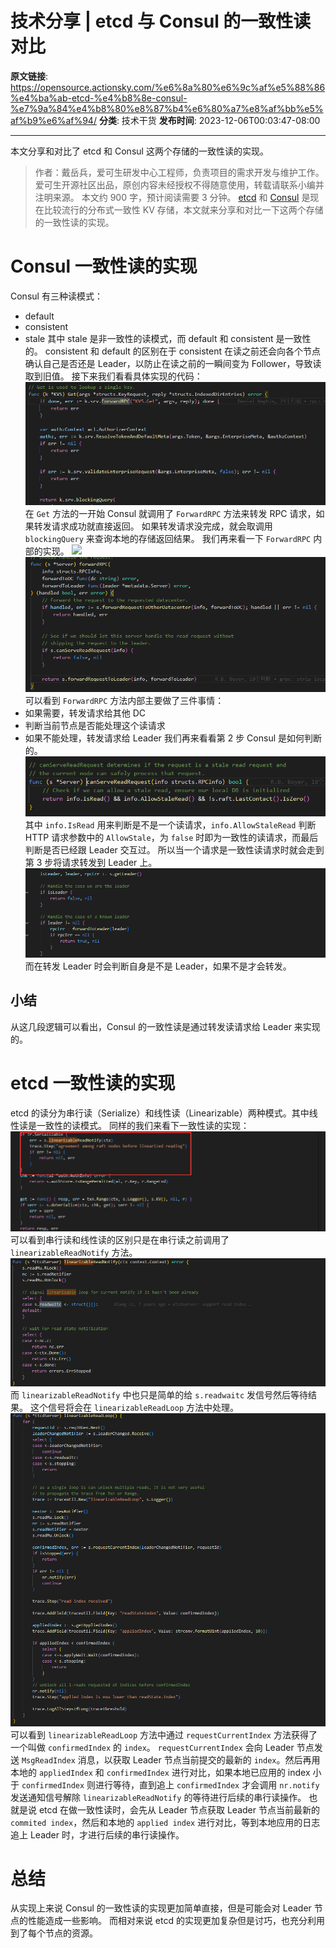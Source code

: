 # 技术分享 | etcd 与 Consul 的一致性读对比

**原文链接**: https://opensource.actionsky.com/%e6%8a%80%e6%9c%af%e5%88%86%e4%ba%ab-etcd-%e4%b8%8e-consul-%e7%9a%84%e4%b8%80%e8%87%b4%e6%80%a7%e8%af%bb%e5%af%b9%e6%af%94/
**分类**: 技术干货
**发布时间**: 2023-12-06T00:03:47-08:00

---

本文分享和对比了 etcd 和 Consul 这两个存储的一致性读的实现。
> 作者：戴岳兵，爱可生研发中心工程师，负责项目的需求开发与维护工作。
爱可生开源社区出品，原创内容未经授权不得随意使用，转载请联系小编并注明来源。
本文约 900 字，预计阅读需要 3 分钟。
[etcd](https://etcd.io/) 和 [Consul](https://www.consul.io/) 是现在比较流行的分布式一致性 KV 存储，本文就来分享和对比一下这两个存储的一致性读的实现。
# Consul 一致性读的实现
Consul 有三种读模式：
- default
- consistent
- stale
其中 stale 是非一致性的读模式，而 default 和 consistent 是一致性的。
consistent 和 default 的区别在于 consistent 在读之前还会向各个节点确认自己是否还是 Leader，以防止在读之前的一瞬间变为 Follower，导致读取到旧值。
接下来我们看看具体实现的代码：
![](.img/444cc7fd.png)
在 `Get` 方法的一开始 Consul 就调用了 `ForwardRPC` 方法来转发 RPC 请求，如果转发请求成功就直接返回。
如果转发请求没完成，就会取调用 `blockingQuery` 来查询本地的存储返回结果。
我们再来看一下 `ForwardRPC` 内部的实现。
![](https://action-weikai.oss-cn-shanghai.aliyuncs.com/20230718/image2023-6-16%2017_50_48%20(1).png)
![](.img/509e3659.png)
可以看到 `ForwardRPC` 方法内部主要做了三件事情：
- 如果需要，转发请求给其他 DC
- 判断当前节点是否能处理这个读请求
- 如果不能处理，转发请求给 Leader
我们再来看看第 2 步 Consul 是如何判断的。
![](.img/8fc72a92.png)
其中 `info.IsRead` 用来判断是不是一个读请求，`info.AllowStaleRead` 判断 HTTP 请求参数中的 `AllowStale`，为 `false` 时即为一致性的读请求，而最后判断是否已经跟 Leader 交互过。
所以当一个请求是一致性读请求时就会走到第 3 步将请求转发到 Leader 上。
![](.img/1a9e1f90.png)
而在转发 Leader 时会判断自身是不是 Leader，如果不是才会转发。
## 小结
从这几段逻辑可以看出，Consul 的一致性读是通过转发读请求给 Leader 来实现的。
# etcd 一致性读的实现
etcd 的读分为串行读（Serialize）和线性读（Linearizable）两种模式。其中线性读是一致性的读模式。
同样的我们来看下一致性读的实现：
![](.img/c8d21fdd.png)
可以看到串行读和线性读的区别只是在串行读之前调用了 `linearizableReadNotify` 方法。
![](.img/3a7650cb.png)
而 `linearizableReadNotify` 中也只是简单的给 `s.readwaitc` 发信号然后等待结果。
这个信号将会在 `linearizableReadLoop` 方法中处理。
![](.img/8d4dea3c.png)
可以看到 `linearizableReadLoop` 方法中通过 `requestCurrentIndex` 方法获得了一个叫做 `confirmedIndex` 的 `index`。
`requestCurrentIndex` 会向 Leader 节点发送 `MsgReadIndex` 消息，以获取 Leader 节点当前提交的最新的 `index`。然后再用本地的 `appliedIndex` 和 `confirmedIndex` 进行对比，如果本地已应用的 index 小于 `confirmedIndex` 则进行等待，直到追上 `confirmedIndex` 才会调用 `nr.notify` 发送通知信号解除 `linearizableReadNotify` 的等待进行后续的串行读操作。
也就是说 etcd 在做一致性读时，会先从 Leader 节点获取 Leader 节点当前最新的 `commited index`，然后和本地的 `applied index` 进行对比，等到本地应用的日志追上 Leader 时，才进行后续的串行读操作。
# 总结
从实现上来说 Consul 的一致性读的实现更加简单直接，但是可能会对 Leader 节点的性能造成一些影响。
而相对来说 etcd 的实现更加复杂但是讨巧，也充分利用到了每个节点的资源。